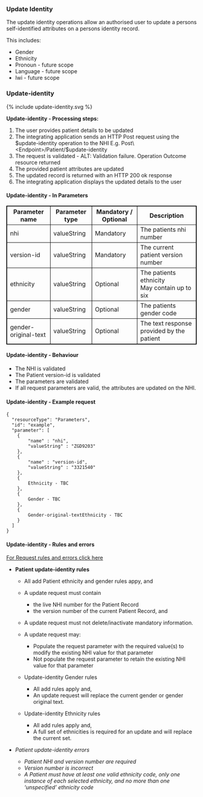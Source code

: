 

### Update Identity

The update identity operations allow an authorised user to update a persons self-identified attributes on a persons identity record.

This includes:
* Gender
* Ethnicity
* Pronoun - future scope
* Language - future scope
* Iwi - future scope

### Update-identity

<div>
{% include update-identity.svg %}
</div>

**Update-identity - Processing steps:**

1. The user provides patient details to be updated
2. The integrating application sends an HTTP Post request using the $update-identity operation to the NHI E.g. Post\<Endpoint>/Patient/$update-identity
3. The request is validated - ALT: Validation failure. Operation Outcome resource returned
4. The provided patient attributes are updated
5. The updated record is returned with an HTTP 200 ok response
6. The integrating application displays the updated details to the user


<h4>Update-identity - In Parameters</h4>
<table>
<style>
table, th, td {
  border: 1px solid black;
  border-collapse: collapse;
}
</style>
<tr><th> Parameter name </th>
<th> Parameter type </th>
<th> Mandatory / Optional </th>
<th> Description </th></tr>

<tr><td> nhi </td>
<td> valueString </td>
<td> Mandatory </td>
<td> The patients nhi number </td></tr>

<tr><td> version-id </td>
<td> valueString </td>
<td> Mandatory </td>
<td> The current patient version number </td></tr>

<tr><td> ethnicity </td>
<td> valueString </td>
<td> Optional </td>
<td> The patients ethnicity <br /> May contain up to six </td></tr>

<tr><td> gender </td>
<td> valueString </td>
<td> Optional </td>
<td> The patients gender code </td></tr>

<tr><td> gender-original-text </td>
<td> valueString </td>
<td> Optional </td>
<td> The text response provided by the patient </td></tr>
</table>

#### Update-identity - Behaviour
  * The NHI is validated
  * The Patient version-id is validated
  * The parameters are validated
  * If all request parameters are valid, the attributes are updated on the NHI.


#### Update-identity - Example request

```  
{
  "resourceType": "Parameters",
  "id": "example",
  "parameter": [
    {
        "name" : "nhi",
        "valueString" : "ZGD9203"
    },
    {
        "name" : "version-id",
        "valueString" : "3321540"
    },
    {
        Ethnicity - TBC
    },
    {
        Gender - TBC
    },
    {
        Gender-original-textEthnicity - TBC
    }
  ]
}

```

#### Update-identity - Rules and errors
  
[For Request rules and errors click here](/general.html#request-rules-and-errors)


* **Patient update-identity rules**
  * All add Patient ethnicity and gender rules appy, and
  * A update request must contain
    * the live NHI number for the Patient Record
    * the version number of the current Patient Record, and
  * A update request must not delete/inactivate mandatory information.
  * A update request may:
    * Populate the request parameter with the required value(s) to modify the existing NHI value for that parameter
    * Not populate the request parameter to retain the existing NHI value for that parameter

  * Update-identity Gender rules
    * All add rules apply and,
    * An update request will replace the current gender or gender original text.
  
  * Update-identity Ethnicity rules
    * All add rules apply and,
    * A full set of ethnicities is required for an update and will replace the current set.

* _Patient update-identity errors_
  * _Patient NHI and version number are required_
  * _Version number is incorrect_
  * _A Patient must have at least one valid ethnicity code, only one instance of each selected ethnicity, and no more than one ‘unspecified’ ethnicity code_

